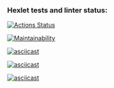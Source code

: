 ### Hexlet tests and linter status:
[![Actions Status](https://github.com/schahrom/python-project-49/workflows/hexlet-check/badge.svg)](https://github.com/schahrom/python-project-49/actions)

[![Maintainability](https://api.codeclimate.com/v1/badges/8b5db982a1b7b1000399/maintainability)](https://codeclimate.com/github/schahrom/python-project-49/maintainability)

[![asciicast](https://asciinema.org/a/rQZFGRMwMyA5Na2P5SXDqanc0.svg)](https://asciinema.org/a/rQZFGRMwMyA5Na2P5SXDqanc0)

[![asciicast](https://asciinema.org/a/yIOjmzcC0ir3NwfhsYLQSff76.svg)](https://asciinema.org/a/yIOjmzcC0ir3NwfhsYLQSff76)

[![asciicast](https://asciinema.org/a/RzOoUikRlKPzM7w6rDdY0wMwD.svg)](https://asciinema.org/a/RzOoUikRlKPzM7w6rDdY0wMwD)